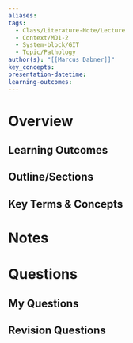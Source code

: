 ```yaml
---
aliases: 
tags:
  - Class/Literature-Note/Lecture
  - Context/MD1-2
  - System-block/GIT
  - Topic/Pathology
author(s): "[[Marcus Dabner]]"
key_concepts: 
presentation-datetime: 
learning-outcomes:
---
```



# Overview
## Learning Outcomes

## Outline/Sections

## Key Terms & Concepts


# Notes


# Questions

## My Questions
## Revision Questions




